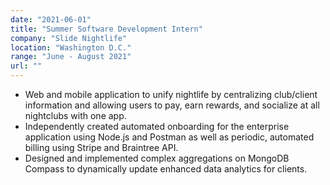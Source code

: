 ```yaml
---
date: "2021-06-01"
title: "Summer Software Development Intern"
company: "Slide Nightlife"
location: "Washington D.C."
range: "June - August 2021"
url: ""
---
```


* Web and mobile application to unify nightlife by centralizing club/client information and allowing users to pay, earn rewards, and socialize at all nightclubs with one app.
* Independently created automated onboarding for the enterprise application using Node.js and Postman as well as periodic, automated billing using Stripe and Braintree API.
* Designed and implemented complex aggregations on MongoDB Compass to dynamically update enhanced data analytics for clients.

 